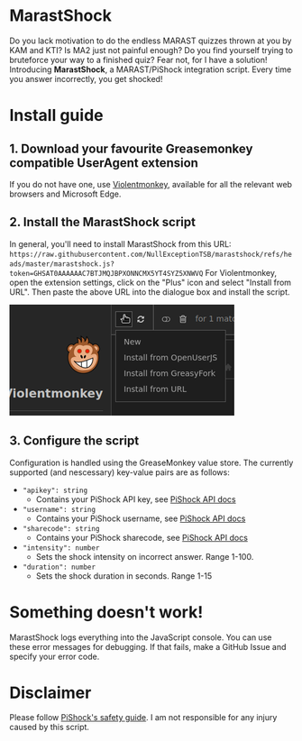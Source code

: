 # MarastShock
Do you lack motivation to do the endless MARAST quizzes thrown at you by KAM and KTI? Is MA2 just not painful enough? Do you find yourself trying to bruteforce your way to a finished quiz?
Fear not, for I have a solution! Introducing **MarastShock**, a MARAST/PiShock integration script. Every time you answer incorrectly, you get shocked!

# Install guide
## 1. Download your favourite Greasemonkey compatible UserAgent extension
  If you do not have one, use [Violentmonkey](https://violentmonkey.github.io/), available for all the relevant web browsers and Microsoft Edge.
## 2. Install the MarastShock script
  In general, you'll need to install MarastShock from this URL: `https://raw.githubusercontent.com/NullExceptionTSB/marastshock/refs/heads/master/marastshock.js?token=GHSAT0AAAAAAC7BTJMQJBPXONNCMX5YT4SYZ5XNWVQ`
  For Violentmonkey, open the extension settings, click on the "Plus" icon and select "Install from URL". Then paste the above URL into the dialogue box and install the script.
  
  ![Violentmonkey install instructions](https://github.com/NullExceptionTSB/marastshock/blob/master/media/man1.png?raw=true)
## 3. Configure the script
  Configuration is handled using the GreaseMonkey value store. The currently supported (and nescessary) key-value pairs are as follows:
  - `"apikey": string`
    - Contains your PiShock API key, see [PiShock API docs](https://apidocs.pishock.com/#header-disclaimer)
  - `"username": string`
    - Contains your PiShock username, see [PiShock API docs](https://apidocs.pishock.com/#header-disclaimer)
  - `"sharecode": string`
    - Contains your PiShock sharecode, see [PiShock API docs](https://apidocs.pishock.com/#header-disclaimer)
  - `"intensity": number`
    - Sets the shock intensity on incorrect answer. Range 1-100.
  - `"duration": number`
    - Sets the shock duration in seconds. Range 1-15

# Something doesn't work!
  MarastShock logs everything into the JavaScript console. You can use these error messages for debugging. If that fails, make a GitHub Issue and specify your error code.

# Disclaimer
  Please follow [PiShock's safety guide](https://pishock.com/#/safety-section). I am not responsible for any injury caused by this script.

